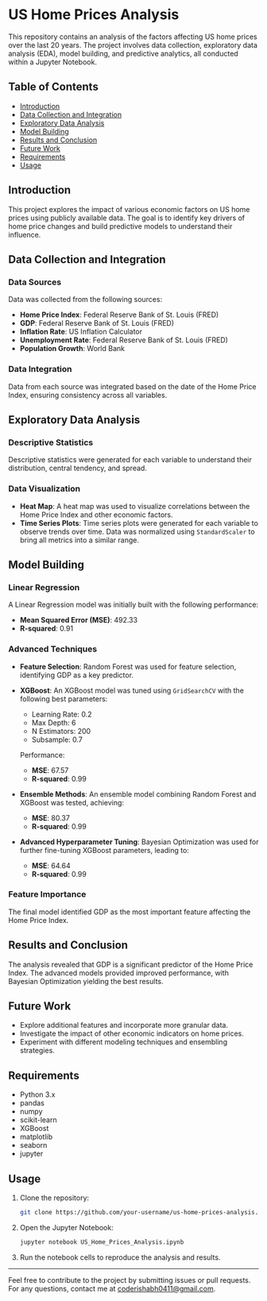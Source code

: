 # US Home Prices Analysis

This repository contains an analysis of the factors affecting US home prices over the last 20 years. The project involves data collection, exploratory data analysis (EDA), model building, and predictive analytics, all conducted within a Jupyter Notebook.

## Table of Contents
- [Introduction](#introduction)
- [Data Collection and Integration](#data-collection-and-integration)
- [Exploratory Data Analysis](#exploratory-data-analysis)
- [Model Building](#model-building)
- [Results and Conclusion](#results-and-conclusion)
- [Future Work](#future-work)
- [Requirements](#requirements)
- [Usage](#usage)

## Introduction
This project explores the impact of various economic factors on US home prices using publicly available data. The goal is to identify key drivers of home price changes and build predictive models to understand their influence.

## Data Collection and Integration

### Data Sources
Data was collected from the following sources:
- **Home Price Index**: Federal Reserve Bank of St. Louis (FRED)
- **GDP**: Federal Reserve Bank of St. Louis (FRED)
- **Inflation Rate**: US Inflation Calculator
- **Unemployment Rate**: Federal Reserve Bank of St. Louis (FRED)
- **Population Growth**: World Bank

### Data Integration
Data from each source was integrated based on the date of the Home Price Index, ensuring consistency across all variables.

## Exploratory Data Analysis

### Descriptive Statistics
Descriptive statistics were generated for each variable to understand their distribution, central tendency, and spread.

### Data Visualization
- **Heat Map**: A heat map was used to visualize correlations between the Home Price Index and other economic factors.
- **Time Series Plots**: Time series plots were generated for each variable to observe trends over time. Data was normalized using `StandardScaler` to bring all metrics into a similar range.

## Model Building

### Linear Regression
A Linear Regression model was initially built with the following performance:
- **Mean Squared Error (MSE)**: 492.33
- **R-squared**: 0.91

### Advanced Techniques
- **Feature Selection**: Random Forest was used for feature selection, identifying GDP as a key predictor.
- **XGBoost**: An XGBoost model was tuned using `GridSearchCV` with the following best parameters:
  - Learning Rate: 0.2
  - Max Depth: 6
  - N Estimators: 200
  - Subsample: 0.7

  Performance:
  - **MSE**: 67.57
  - **R-squared**: 0.99

- **Ensemble Methods**: An ensemble model combining Random Forest and XGBoost was tested, achieving:
  - **MSE**: 80.37
  - **R-squared**: 0.99

- **Advanced Hyperparameter Tuning**: Bayesian Optimization was used for further fine-tuning XGBoost parameters, leading to:
  - **MSE**: 64.64
  - **R-squared**: 0.99

### Feature Importance
The final model identified GDP as the most important feature affecting the Home Price Index.

## Results and Conclusion
The analysis revealed that GDP is a significant predictor of the Home Price Index. The advanced models provided improved performance, with Bayesian Optimization yielding the best results.

## Future Work
- Explore additional features and incorporate more granular data.
- Investigate the impact of other economic indicators on home prices.
- Experiment with different modeling techniques and ensembling strategies.

## Requirements
- Python 3.x
- pandas
- numpy
- scikit-learn
- XGBoost
- matplotlib
- seaborn
- jupyter

## Usage
1. Clone the repository:
    ```sh
    git clone https://github.com/your-username/us-home-prices-analysis.git
    ```

2. Open the Jupyter Notebook:
    ```sh
    jupyter notebook US_Home_Prices_Analysis.ipynb
    ```

3. Run the notebook cells to reproduce the analysis and results.

---

Feel free to contribute to the project by submitting issues or pull requests. For any questions, contact me at [coderishabh0411@gmail.com](mailto:coderishabh0411@gmail.com).
